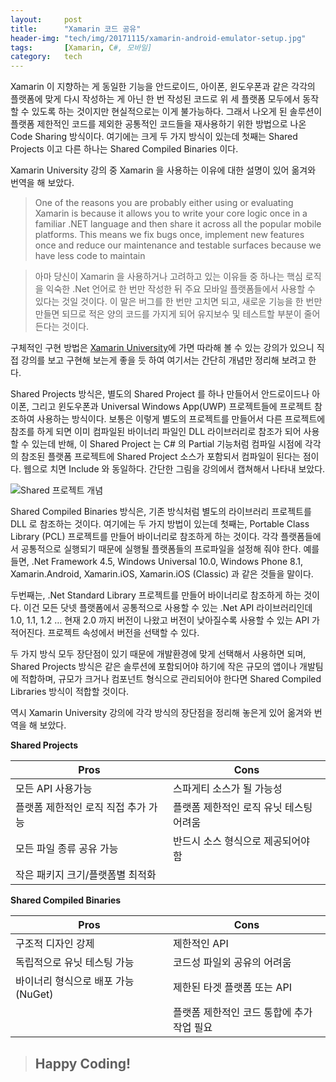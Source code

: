 ```yaml
---
layout:     post
title:      "Xamarin 코드 공유"
header-img: "tech/img/20171115/xamarin-android-emulator-setup.jpg"
tags:       [Xamarin, C#, 모바일]
category:   tech
---
```

<p>
Xamarin 이 지향하는 게 동일한 기능을 안드로이드, 아이폰, 윈도우폰과 같은 각각의 플랫폼에 맞게 다시 작성하는 게 아닌 
한 번 작성된 코드로 위 세 플랫폼 모두에서 동작할 수 있도록 하는 것이지만 현실적으로는 이게 불가능하다. 
그래서 나오게 된 솔루션이 플랫폼 제한적인 코드를 제외한 공통적인 코드들을 재사용하기 위한 방법으로 나온 Code Sharing 방식이다. 
여기에는 크게 두 가지 방식이 있는데 첫째는 Shared Projects 이고 다른 하나는 Shared Compiled Binaries 이다. 
</p>
<p>
Xamarin University 강의 중 Xamarin 을 사용하는 이유에 대한 설명이 있어 옮겨와 번역을 해 보았다.
</p>
<blockquote>
One of the reasons you are probably either using or evaluating Xamarin is because it allows you to write your core logic 
once in a familiar .NET language and then share it across all the popular mobile platforms. This means we fix bugs once, 
implement new features once and reduce our maintenance and testable surfaces because we have less code to maintain
</blockquote>
<blockquote>
아마 당신이 Xamarin 을 사용하거나 고려하고 있는 이유들 중 하나는 핵심 로직을 익숙한 .Net 언어로 한 번만 작성한 뒤 주요 모바일 플랫폼들에서 
사용할 수 있다는 것일 것이다. 이 말은 버그를 한 번만 고치면 되고, 새로운 기능을 한 번만 만들면 되므로 적은 양의 코드를 가지게 되어 유지보수 
및 테스트할 부분이 줄어든다는 것이다.
</blockquote>
<p>
구체적인 구현 방법은 <a href="https://university.xamarin.com/welcome" target="_blank">Xamarin University</a>에 가면 
따라해 볼 수 있는 강의가 있으니 직접 강의를 보고 구현해 보는게 좋을 듯 하여 여기서는 간단히 개념만 정리해 보려고 한다.
</p>
<p>
Shared Projects 방식은, 별도의 Shared Project 를 하나 만들어서 안드로이드나 아이폰, 그리고 윈도우폰과 Universal Windows App(UWP) 
프로젝트들에 프로젝트 참조하여 사용하는 방식이다. 보통은 이렇게 별도의 프로젝트를 만들어서 다른 프로젝트에 참조를 하게 되면 이미 컴파일된 
바이너리 파일인 DLL 라이브러리로 참조가 되어 사용할 수 있는데 반해, 이 Shared Project 는 C# 의 Partial 기능처럼 컴파일 시점에 각각의 
참조된 플랫폼 프로젝트에 Shared Project 소스가 포함되서 컴파일이 된다는 점이다. 웹으로 치면 Include 와 동일하다. 
간단한 그림을 강의에서 캡쳐해서 나타내 보았다.
</p>
<a class="popupImg">
    <img src="{{ site.baseurl }}/tech/img/20171201/3.png" alt="Shared 프로젝트 개념">
</a>
<p>
Shared Compiled Binaries 방식은, 기존 방식처럼 별도의 라이브러리 프로젝트를 DLL 로 참조하는 것이다. 
여기에는 두 가지 방법이 있는데 첫째는, Portable Class Library (PCL) 프로젝트를 만들어 바이너리로 참조하게 하는 것이다. 
각각 플랫폼들에서 공통적으로 실행되기 때문에 실행될 플랫폼들의 프로파일을 설정해 줘야 한다. 
예를 들면, .Net Framework 4.5, Windows Universal 10.0, Windows Phone 8.1, Xamarin.Android, Xamarin.iOS, Xamarin.iOS (Classic) 과 
같은 것들을 말이다.
</p>
<p>
두번째는, .Net Standard Library 프로젝트를 만들어 바이너리로 참조하게 하는 것이다. 이건 모든 닷넷 플랫폼에서 공통적으로 사용할 수 있는 .Net API 라이브러리인데 1.0, 1.1, 1.2 … 현재 2.0 까지 버전이 나왔고 버전이 낮아질수록 사용할 수 있는 API 가 적어진다. 프로젝트 속성에서 버전을 선택할 수 있다. 
</p>
<p>
두 가지 방식 모두 장단점이 있기 때문에 개발환경에 맞게 선택해서 사용하면 되며, Shared Projects 방식은 같은 솔루션에 포함되어야 하기에 작은 규모의 앱이나 개발팀에 적합하며, 규모가 크거나 컴포넌트 형식으로 관리되어야 한다면 Shared Compiled Libraries 방식이 적합할 것이다.

역시 Xamarin University 강의에 각각 방식의 장단점을 정리해 놓은게 있어 옮겨와 번역을 해 보았다.
</p>
<p>
    <span><b>Shared Projects</b></span>
    <table class="table table-bordered table-condensed">
    <thead>
        <th width="50%" style="text-align:center;">Pros</th>
        <th width="50%" style="text-align:center;">Cons</th>
    </thead>
    <tbody>
    <tr>
        <td>모든 API 사용가능</td>
        <td>스파게티 소스가 될 가능성</td>
    </tr>
    <tr>
        <td>플랫폼 제한적인 로직 직접 추가 가능</td>
        <td>플랫폼 제한적인 로직 유닛 테스팅 어려움</td>
    </tr>
    <tr>
        <td>모든 파일 종류 공유 가능</td>
        <td>반드시 소스 형식으로 제공되어야 함</td>
    </tr>
    <tr>
        <td>작은 패키지 크기/플랫폼별 최적화</td>
        <td></td>
    </tr>
    </tbody>
    </table>
</p>
<p>
    <span><b>Shared Compiled Binaries</b></span>
    <table class="table table-bordered table-condensed">
    <thead>
        <th width="50%" style="text-align:center;">Pros</th>
        <th width="50%" style="text-align:center;">Cons</th>
    </thead>
    <tbody>
    <tr>
        <td>구조적 디자인 강제</td>
        <td>제한적인 API</td>
    </tr>
    <tr>
        <td>독립적으로 유닛 테스팅 가능</td>
        <td>코드성 파일외 공유의 어려움</td>
    </tr>
    <tr>
        <td>바이너리 형식으로 배포 가능 (NuGet)</td>
        <td>제한된 타겟 플랫폼 또는 API</td>
    </tr>
    <tr>
        <td></td>
        <td>플랫폼 제한적인 코드 통합에 추가 작업 필요</td>
    </tr>
    </tbody>
    </table>
</p>
<blockquote><h2 class="section-heading">Happy Coding!</h2></blockquote>